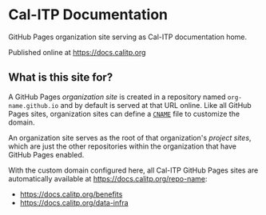 # Cal-ITP Documentation

GitHub Pages organization site serving as Cal-ITP documentation home.

Published online at <https://docs.calitp.org>

## What is this site for?

A GitHub Pages *organization site* is created in a repository named `org-name.github.io` and by default is served at that URL online.
Like all GitHub Pages sites, organization sites can define a [`CNAME`](./CNAME) file to customize the domain.

An organization site serves as the root of that organization's *project sites*, which are just the other repositories within the organization
that have GitHub Pages enabled.

With the custom domain configured here, all Cal-ITP GitHub Pages sites are automatically available at https://docs.calitp.org/repo-name:

* https://docs.calitp.org/benefits
* https://docs.calitp.org/data-infra
